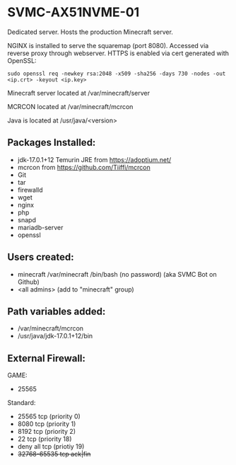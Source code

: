 # SVMC-AX51NVME-01

Dedicated server. Hosts the production Minecraft server.

NGINX is installed to serve the squaremap (port 8080). Accessed via reverse proxy through webserver. HTTPS is enabled via cert generated with OpenSSL:

`sudo openssl req -newkey rsa:2048 -x509 -sha256 -days 730 -nodes -out <ip.crt> -keyout <ip.key>`

Minecraft server located at /var/minecraft/server

MCRCON located at /var/minecraft/mcrcon

Java is located at /usr/java/\<version\>

## Packages Installed:

- jdk-17.0.1+12 Temurin JRE from https://adoptium.net/
- mcrcon from https://github.com/Tiiffi/mcrcon
- Git
- tar
- firewalld
- wget
- nginx
- php
- snapd
- mariadb-server
- openssl

## Users created:

- minecraft /var/minecraft /bin/bash (no password) (aka SVMC Bot on Github)
- \<all admins\> (add to "minecraft" group)

## Path variables added:

- /var/minecraft/mcrcon
- /usr/java/jdk-17.0.1+12/bin

## External Firewall:

GAME:
- 25565

Standard:
- 25565 tcp (priority 0)
- 8080 tcp (priority 1)
- 8192 tcp (priority 2)
- 22 tcp (priority 18)
- deny all tcp (priotiy 19)
- ~~32768-65535 tcp ack|fin~~
